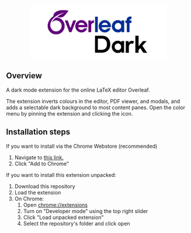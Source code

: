 <p align="center">
    <img src="./assets/marquee.png" alt="SmoothCursorify" height="150px">
    <p align="center">
    <!-- <a href="https://chromewebstore.google.com/detail/ebpefnjjlnnagcmlmcnpjeaebmojpgni/preview?hl=en&authuser=0">Chrome Webstore</a>&nbsp;&bull;&nbsp;
    <a href="https://www.youtube.com/watch?v=35It5ijWl_0">Demo video</a>&nbsp; -->
</p>



## Overview
A dark mode extension for the online LaTeX editor Overleaf.

The extension inverts colours in the editor, PDF viewer, and modals, and adds a selectable dark background to most content panes. Open the color menu by pinning the extension and clicking the icon.

## Installation steps
If you want to install via the Chrome Webstore (recommended)
1. Navigate to <a href="example.com">this link.</a>
2. Click "Add to Chrome"

If you want to install this extension unpacked:
1. Download this repository
2. Load the extension
3. On Chrome: 
    1. Open <chrome://extensions>
    2. Turn on "Developer mode" using the top right slider
    3. Click "Load unpacked extension"
    4. Select the repository's folder and click open

